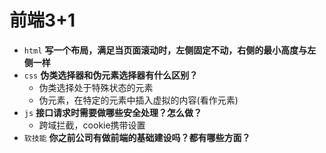# 前端3+1
- `html` **写一个布局，满足当页面滚动时，左侧固定不动，右侧的最小高度与左侧一样**
- `css` **伪类选择器和伪元素选择器有什么区别？**
  - 伪类选择处于特殊状态的元素
  - 伪元素，在特定的元素中插入虚拟的内容(看作元素)
- `js` **接口请求时需要做哪些安全处理？怎么做？**
  - 跨域拦截，cookie携带设置
- `软技能` **你之前公司有做前端的基础建设吗？都有哪些方面？**
